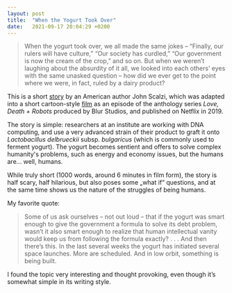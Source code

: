 ```yaml
---
layout: post
title:  "When the Yogurt Took Over"
date:   2021-09-17 20:04:29 +0200
---
```

> When the yogurt took over, we all made the same jokes – “Finally, our rulers will have culture,” “Our society has curdled,” “Our government is now the cream of the crop,” and so on. But when we weren’t laughing about the absurdity of it all, we looked into each others’ eyes with the same unasked question – how did we ever get to the point where we were, in fact, ruled by a dairy product?

This is a short [story]( https://whatever.scalzi.com/2010/10/02/when-the-yogurt-took-over-a-short-story/) by an American author John Scalzi, which was adapted into a short cartoon-style [film]( https://www.imdb.com/title/tt9788494/) as an episode of the anthology series _Love, Death + Robots_ produced by Blur Studios, and published on Netflix in 2019.

The story is simple: researchers at an institute are working with DNA computing, and use a very advanced strain of their product to graft it onto _Lactobacillus delbrueckii_ subsp. _bulgaricus_ (which is commonly used to ferment yogurt). The yogurt becomes sentient and offers to solve complex humanity's problems, such as energy and economy issues, but the humans are... well, humans. 

While truly short (1000 words, around 6 minutes in film form), the story is half scary, half hilarious, but also poses some „what if“ questions, and at the same time shows us the nature of the struggles of being humans.

My favorite quote:
> Some of us ask ourselves – not out loud –  that if the yogurt was smart enough to give the government a formula to solve its debt problem, wasn’t it also smart enough to realize that human intellectual vanity would keep us from following the formula exactly? . . . And then there’s this. In the last several weeks the yogurt has initiated several space launches. More are scheduled. And in low orbit, something is being built.

I found the topic very interesting and thought provoking, even though it’s somewhat simple in its writing style.
